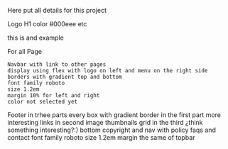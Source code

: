 Here put all details for this project

Logo
H1
color #000eee
etc

this is and example


For all Page

    Navbar with link to other pages
    display using flex with logo on left and menu on the right side
    borders with gradient top and bottom
    font family roboto
    size 1.2em
    margin 10% for left and right
    color not selected yet

Footer in trhee parts
every box with gradient border
in the first part more interesting links
in second image thumbnails grid
in the third ¿think something interesting?:)
bottom copyright and nav with policy faqs and contact
font family roboto
size 1.2em
margin the same of topbar
